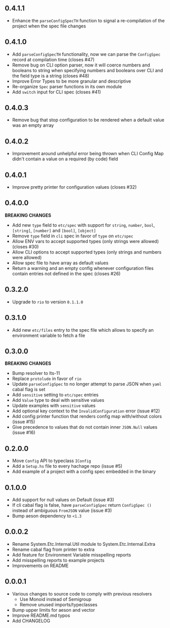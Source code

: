 0.4.1.1
----

* Enhance the `parseConfigSpecTH` function to signal a re-compilation of the
  project when the spec file changes

0.4.1.0
----

* Add `parseConfigSpecTH` functionality, now we can parse the `ConfigSpec`
  record at compilation time (closes #47)
* Remove bug on CLI option parser, now it will coerce numbers and
  booleans to string when specifying numbers and booleans over CLI
  and the field type is a string (closes #48)
* Improve Error Types to be more granular and descriptive
* Re-organize `Spec` parser functions in its own module
* Add `switch` input for CLI spec (closes #41)


0.4.0.3
----

* Remove bug that stop configuration to be rendered when a default
  value was an empty array

0.4.0.2
----

* Improvement around unhelpful error being thrown when CLI Config Map didn't
  contain a value on a required (by code) field

0.4.0.1
----

* Improve pretty printer for configuration values (closes #32)

0.4.0.0
----
**BREAKING CHANGES**

* Add new `type` field to `etc/spec` with support for `string`, `number`,
  `bool`, `[string]`, `[number]` and `[bool]`, `[object]`
* Remove `type` field in `cli` spec in favor of `type` on `etc/spec`
* Allow ENV vars to accept supported types (only strings were allowed) (closes #30)
* Allow CLI options to accept supported types (only strings and numbers were allowed)
* Allow spec file to have array as default values
* Return a warning and an empty config whenever configuration files contain
  entries not defined in the spec (closes #26)

0.3.2.0
----

* Upgrade to `rio` to version `0.1.1.0`

0.3.1.0
----

* Add new `etc/files` entry to the spec file which allows to specify an
  environment variable to fetch a file


0.3.0.0
----
**BREAKING CHANGES**

* Bump resolver to lts-11
* Replace `protolude` in favor of `rio`
* Update `parseConfigSpec` to no longer attempt to parse JSON when `yaml` cabal
   flag is set
* Add `sensitive` setting to `etc/spec` entries
* Add `Value` type to deal with sensitive values
* Update examples with `sensitive` values
* Add optional key context to the `InvalidConfiguration` error (issue #12)
* Add config printer function that renders config map with/without colors (issue #15)
* Give precedence to values that do not contain inner `JSON.Null` values (issue #16)

0.2.0.0
----
* Move `Config` API to typeclass `IConfig`
* Add a `Setup.hs` file to every hachage repo (issue #5)
* Add example of a project with a config spec embedded in the binary

0.1.0.0
----
* Add support for null values on Default (issue #3)
* If cli cabal flag is false, have `parseConfigSpec` return `ConfigSpec ()`
  instead of ambiguous `FromJSON` value (issue #3)
* Bump aeson dependency to `<1.3`

0.0.0.2
----
* Rename System.Etc.Internal.Util module to System.Etc.Internal.Extra
* Rename cabal flag from printer to extra
* Add feature for Environment Variable misspelling reports
* Add misspelling reports to example projects
* Improvements on README

0.0.0.1
----
* Various changes to source code to comply with previous resolvers
  * Use Monoid instead of Semigroup
  * Remove unused imports/typeclasses
* Bump upper limits for aeson and vector
* Improve README.md typos
* Add CHANGELOG
